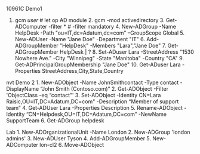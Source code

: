 10961C
Demo1
1. gcm *user*   # let op AD module
	2. gcm -mod activedirectory
	3. Get-ADComputer -filter *   # -filter mandatory
	4. New-ADGroup -Name HelpDesk -Path "ou=IT,dc=Adatum,dc=com" –GroupScope Global
	5. New-ADUser -Name "Jane Doe" -Department "IT"
	6. Add-ADGroupMember "HelpDesk" -Members "Lara","Jane Doe"
	7. Get-ADGroupMember HelpDesk | ?
	8. Set-ADuser Lara -StreetAddress "1530 Nowhere Ave." -City "Winnipeg" -State "Manitoba" -Country "CA"
	9. Get-ADPrincipalGroupMembership "Jane Doe"
	10. Get-ADuser Lara -Properties StreetAddress,City,State,Country

nvt Demo 2
	1. New-ADObject -Name JohnSmithcontact -Type contact -DisplayName “John Smith (Contoso.com)”
	2. Get-ADObject -Filter 'ObjectClass -eq “contact”'
	3. Set-ADObject -Identity CN=Lara Raisic,OU=IT,DC=Adatum,DC=com" -Description “Member of support team”
	4. Get-ADUser Lara -Properties Description
	5. Rename-ADObject -Identity “CN=Helpdesk,OU=IT,DC=Adatum,DC=com” -NewName SupportTeam
	6. Get-ADGroup helpdesk

Lab
	1. New-ADOrganizationalUnit -Name London
	2. New-ADGroup 'london admins'
	3. New-ADUser Tyson
	4. Add-ADGroupMember
	5. New-ADComputer lon-cl2
	6. Move-ADObject

